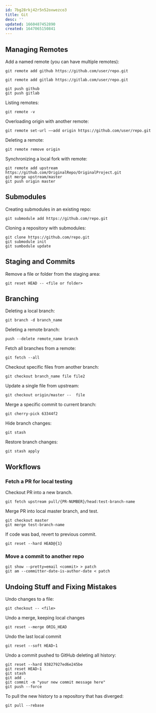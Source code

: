 ```yaml
---
id: 7bg28rkj42r5n52oxwezco3
title: Git
desc: ''
updated: 1660487452890
created: 1647065150841
---
```


## Managing Remotes

Add a named remote (you can have multiple remotes):

```
git remote add github https://github.com/user/repo.git

git remote add gitlab https://gitlab.com/user/repo.git

git push github
git push gitlab
```

Listing remotes:
```
git remote -v
```

Overloading origin with another remote:

```
git remote set-url ––add origin https://github.com/user/repo.git
```

Deleting a remote:

```
git remote remove origin
```

Synchronizing a local fork with remote:

```
git remote add upstream https://github.com/OriginalRepo/OriginalProject.git
git merge upstream/master
git push origin master
```

## Submodules

Creating submodules in an existing repo:

```
git submodule add https://github.com/repo.git
```

Cloning a repository with submodules:

```
git clone https://github.com/repo.git
git submodule init
git sumbodule update
```

## Staging and Commits

Remove a file or folder from the staging area:

```
git reset HEAD -- <file or folder>
```

## Branching

Deleting a local branch:

```
git branch -d branch_name
```

Deleting a remote branch:

```
push --delete remote_name branch
```

Fetch all branches from a remote:

```
git fetch --all
```

Checkout specific files from another branch:

```
git checkout branch_name file file2
```

Update a single file from upstream:

```
git checkout origin/master --  file
```

Merge a specific commit to current branch:

```
git cherry-pick 63344f2
```

Hide branch changes:

```
git stash
```

Restore branch changes:

```
git stash apply
```

## Workflows

### Fetch a PR for local testing

Checkout PR into a new branch.

```
git fetch upstream pull/{PR-NUMBER}/head:test-branch-name
```

Merge PR into local master branch, and test.

```
git checkout master
git merge test-branch-name
```

If code was bad, revert to previous commit.

```
git reset --hard HEAD@{1}
```


### Move a commit to another repo

```git config pull.rebase true
git show --pretty=email <commit> > patch
git am --committer-date-is-author-date < patch
```

## Undoing Stuff and Fixing Mistakes

Undo changes to a file:

```
git checkout -- <file>
```

Undo a merge, keeping local changes

```
git reset --merge ORIG_HEAD
```

Undo the last local commit

```
git reset --soft HEAD~1
```

Undo a commit pushed to GitHub deleting all history:

```
git reset --hard 93827927ed6e245be
git reset HEAD~1
git stash
git add .
git commit -m "your new commit message here"
git push --force
```

To pull the new history to a repository that has diverged:

```
git pull --rebase
```


